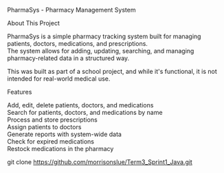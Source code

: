 PharmaSys - Pharmacy Management System

About This Project

PharmaSys is a simple pharmacy tracking system built for managing patients, doctors, medications, and prescriptions.  
The system allows for adding, updating, searching, and managing pharmacy-related data in a structured way.

This was built as part of a school project, and while it's functional, it is not intended for real-world medical use.

Features

Add, edit, delete patients, doctors, and medications  
Search for patients, doctors, and medications by name  
Process and store prescriptions  
Assign patients to doctors  
Generate reports with system-wide data  
Check for expired medications  
Restock medications in the pharmacy

git clone https://github.com/morrisonslue/Term3_Sprint1_Java.git
